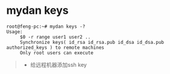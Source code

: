 # mydan keys
```
root@feng-pc:~# mydan keys -?
Usage:
     $0 -r range user1 user2 ..
     Synchronize keys( id_rsa id_rsa.pub id_dsa id_dsa.pub authorized_keys ) to remote machines
     Only root users can execute
```
> * 给远程机器添加ssh key
